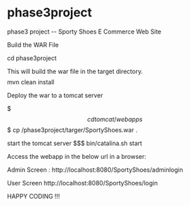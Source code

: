 # phase3project
phase3 project -- Sporty Shoes E Commerce Web Site


Build the WAR File 

$$$$ cd phase3project


This will build the war file in the target directory.
$$$$ mvn clean install 

Deploy the war to a tomcat server 

$$$ cd tomcat/webapps 
$$$ cp /phase3project/targer/SportyShoes.war .


start the tomcat server 
$$$ bin/catalina.sh start 


Access the webapp in the below url in a browser:

Admin Screen :
http://localhost:8080/SportyShoes/adminlogin

User Screen 
http://localhost:8080/SportyShoes/login


HAPPY CODING !!!

